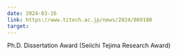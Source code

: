 ```yaml
---
date: 2024-03-16
link: https://www.titech.ac.jp/news/2024/069180
target:
---
```


Ph.D. Dissertation Award (Seiichi Tejima Research Award)